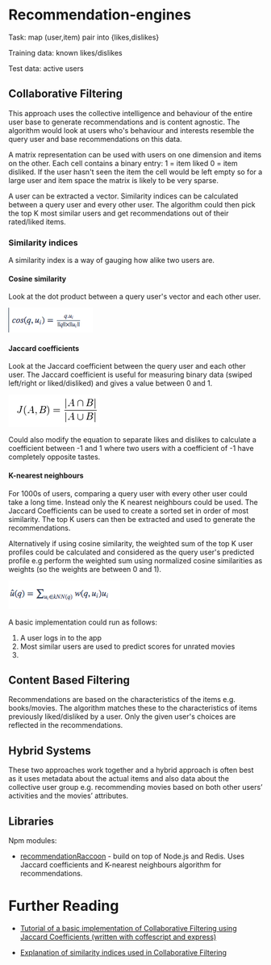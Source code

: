 # Recommendation-engines

Task: map (user,item) pair into {likes,dislikes}

Training data: known likes/dislikes

Test data: active users

## Collaborative Filtering

This approach uses the collective intelligence and behaviour of the entire user base to generate recommendations and is content agnostic. The algorithm would look at users who's behaviour and interests resemble the query user and base recommendations on this data.  

A matrix representation can be used with users on one dimension and items on the other. Each cell contains a binary entry: 1 = item liked 0 = item disliked. If the user hasn't seen the item the cell would be left empty so for a large user and item space the matrix is likely to be very sparse.

A user can be extracted a vector. Similarity indices can be calculated between a query user and every other user. The algorithm could then pick the top K most similar users and get recommendations out of their rated/liked items.

### Similarity indices

A similarity index is a way of gauging how alike two users are.

#### Cosine similarity

Look at the dot product between a query user's vector and each other user.

![Alt text](/images/cosinesimilarity.png)

#### Jaccard coefficients

Look at the Jaccard coefficient between the query user and each other user. The Jaccard coefficient is useful for measuring binary data (swiped left/right or liked/disliked) and gives a value between 0 and 1.

![Alt text](images/jaccard.png)

Could also modify the equation to separate likes and dislikes to calculate a coefficient between -1 and 1 where two users with a coefficient of -1 have completely opposite tastes.


#### K-nearest neighbours

For 1000s of users, comparing a query user with every other user could take a long time. Instead only the K nearest neighbours could be used. The Jaccard Coefficients can be used to create a sorted set in order of most similarity. The top K users can then be extracted and used to generate the recommendations.

Alternatively if using cosine similarity, the weighted sum of the top K user profiles could be calculated and considered as the query user's predicted profile e.g perform the weighted sum using normalized cosine similarities as weights (so the weights are between 0 and 1).

![Alt text](/images/weights.png)

A basic implementation could run as follows:

1. A user logs in to the app
2. Most similar users are used to predict scores for unrated movies
3.

## Content Based Filtering

Recommendations are based on the characteristics of the items e.g. books/movies. The algorithm matches these to the characteristics of items previously liked/disliked by a user. Only the given user's choices are reflected in the recommendations.  

## Hybrid Systems

These two approaches work together and a hybrid approach is often best as it uses metadata about the actual items and also data about the collective user group e.g. recommending movies based on both other users’ activities and the movies’ attributes.

## Libraries

Npm modules:

* [recommendationRaccoon](https://github.com/guymorita/recommendationRaccoon) - build on top of Node.js and Redis. Uses Jaccard coefficients and K-nearest neighbours algorithm for recommendations.

# Further Reading

* [Tutorial of a basic implementation of Collaborative Filtering using Jaccard Coefficients (written with coffescript and express)](http://www.toptal.com/algorithms/predicting-likes-inside-a-simple-recommendation-engine)

* [Explanation of similarity indices used in Collaborative Filtering](http://functionspace.com/articles/63/Collaborative-Filtering--A-Recommender-System-)
